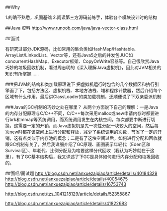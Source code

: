 ##Why 

1.的确不熟悉，巩固基础
2.阅读第三方源码前练手，体验各个模块设计时的结构

##Java 资料
http://www.runoob.com/java/java-vector-class.html

##面试

有研究过部分JDK源码，比如常用的集合类如HashMap/Hashtable、ArrayList/LinkedList、Vector等，还有Java5之后的并发包JUC如concurrentHashMap、Executor框架、CopyOnWrite容器等。自己很欣赏Java巧妙的垃圾回收机制，看过周志明的《深入理解Java虚拟机》，因此对JVM相关的知识有所掌握……

###把JVM的结构和类加载原理说下
把虚拟机运行时包含的几个数据区和执行引擎画了下，包括方法区、虚拟机栈、本地方法栈、堆和程序计数器，然后介绍每个区域有什么作用，最后讲ClassLoader的类加载机制，还顺便说了下双亲委派机制

###Java的GC机制的巧妙之处在哪里？
从两个方面说下自己的理解：一是Java的内存分配原理与C/C++不同，C/C++每次采用malloc或new申请内存时都要进行brk和mmap等系统调用，而系统调用发生在内核空间，每次都要中断进行切换，这需要一定的开销，而Java虚拟机是先一次性分配一块较大的空间，然后每次new时都在该空间上进行分配和释放，减少了系统调用的次数，节省了一定的开销，这有点类似于内存池的概念；二是有了这块空间过后，如何进行分配和回收就跟GC机制有关了，然后我详细介绍了GC原理、画图表示年轻代（Eden区和Survival区）、年老代、比例分配及为啥要这样分代回收（我认为巧妙就在于这里），有了GC基本结构后，我又详述了下GC是具体如何进行内存分配和垃圾回收的。

##面经/面试题
http://blog.csdn.net/lanxuezaipiao/article/details/40184329
http://blog.csdn.net/lanxuezaipiao/article/details/40054675
http://blog.csdn.net/lanxuezaipiao/article/details/16753743

http://blog.csdn.net/tzs_1041218129/article/details/52355867

http://blog.csdn.net/lanxuezaipiao/article/details/41822683